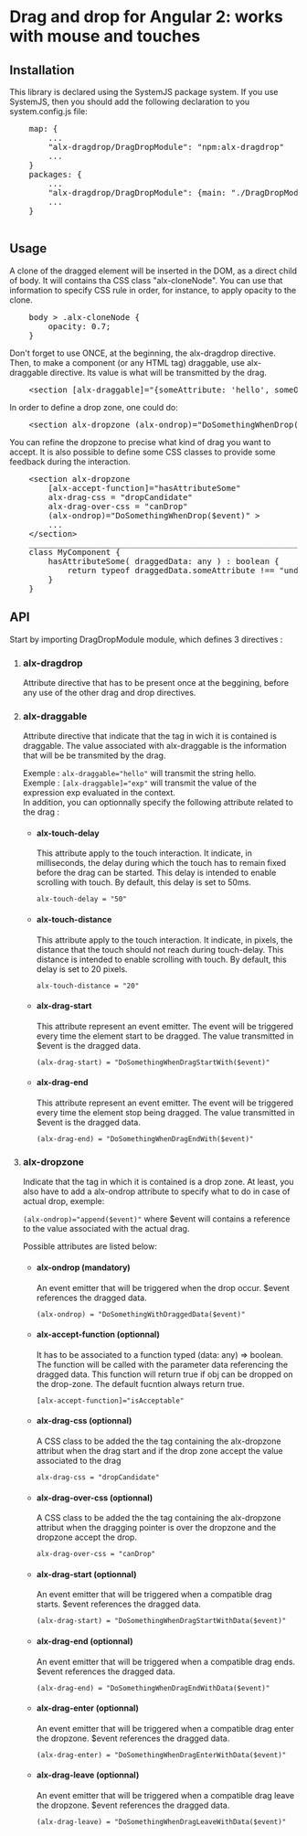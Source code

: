 <h1>Drag and drop for Angular 2: works with mouse and touches</h1>
<h2>Installation</h2>
	<p>This library is declared using the SystemJS package system. If you use SystemJS, then you should add the following declaration to you system.config.js file:</p>
	<pre>
	map: {
		...
		"alx-dragdrop/DragDropModule": "npm:alx-dragdrop"
		...
	}
	packages: {
		...
		"alx-dragdrop/DragDropModule": {main: "./DragDropModule.js", defaultExtension: "js"}
		...
	}
	</pre>

<h2>Usage</h2>
<p>
	A clone of the dragged element will be inserted in the DOM, as a direct child of body. It will contains tha CSS class "alx-cloneNode".
	You can use that information to specify CSS rule in order, for instance, to apply opacity to the clone.
</p>
<pre>
	body > .alx-cloneNode {
		opacity: 0.7;
	}
</pre>
<p>
	Don't forget to use ONCE, at the beginning, the alx-dragdrop directive.
	Then, to make a component (or any HTML tag) draggable, use alx-draggable directive. Its value is what will be transmitted by the drag.
</p>
<pre>
	&lt;section [alx-draggable]=&quot;{someAttribute: 'hello', someOther: 34}&quot;&gt; ... &lt;/section&gt;
</pre>
<p>
	In order to define a drop zone, one could do:
</p>
<pre>
	&lt;section alx-dropzone (alx-ondrop)=&quot;DoSomethingWhenDrop($event)&quot;&gt; ... &lt;/section&gt;
</pre>
<p>
	You can refine the dropzone to precise what kind of drag you want to accept.
	It is also possible to define some CSS classes to provide some feedback during the interaction.
</p>
<pre>
	&lt;section alx-dropzone 
		[alx-accept-function]=&quot;hasAttributeSome&quot; 
		alx-drag-css = &quot;dropCandidate&quot; 
		alx-drag-over-css = &quot;canDrop&quot; 
		(alx-ondrop)=&quot;DoSomethingWhenDrop($event)&quot; &gt; 
		... 
	&lt;/section&gt; 
	_________________________________________________________________ 
	class MyComponent { 
		hasAttributeSome( draggedData: any ) : boolean { 
			return typeof draggedData.someAttribute !== &quot;undefined&quot; 
		}
	}
</pre>

<h2>API</h2>
<p>
	Start by importing DragDropModule module, which defines 3 directives :
</p>
<ol>
	<li><h3>alx-dragdrop</h3>
		<p>Attribute directive that has to be present once at the beggining, before any use of the other drag and drop directives.</p>
	</li>
	<li><h3>alx-draggable</h3>
		<p>Attribute directive that indicate that the tag in wich it is contained is draggable. The value associated with alx-draggable is the information that will be be transmited by the drag.</p>
		<section>Exemple :
			<code>alx-draggable="hello"</code>
			will transmit the string hello.
		</section>
		<section>Exemple :
			<code>[alx-draggable]="exp"</code>
			will transmit the value of the expression exp evaluated in the context.
		</section>
		<section>
			In addition, you can optionnally specify the following attribute related to the drag :
			<ul>
				<li><h4>alx-touch-delay</h4>
					<p>	This attribute apply to the touch interaction.
						It indicate, in milliseconds, the delay during which the touch has to remain fixed before the drag can be started.
						This delay is intended to enable scrolling with touch. 
						By default, this delay is set to 50ms.
					</p>
					<code>alx-touch-delay = "50"</code>
				</li>
				<li><h4>alx-touch-distance</h4>
					<p>	This attribute apply to the touch interaction.
						It indicate, in pixels, the distance that the touch should not reach during touch-delay.
						This distance is intended to enable scrolling with touch. 
						By default, this delay is set to 20 pixels.
					</p>
					<code>alx-touch-distance = "20"</code>
				</li>
				<li><h4>alx-drag-start</h4>
					<p>	This attribute represent an event emitter.
					 	The event will be triggered every time the element start to be dragged.
					 	The value transmitted in $event is the dragged data.
					</p>
					<code>(alx-drag-start) = "DoSomethingWhenDragStartWith($event)"</code>
				</li>
				<li><h4>alx-drag-end</h4>
					<p>	This attribute represent an event emitter.
					 	The event will be triggered every time the element stop being dragged.
					 	The value transmitted in $event is the dragged data.
					</p>
					<code>(alx-drag-end) = "DoSomethingWhenDragEndWith($event)"</code>
				</li>
			</ul>
		</section>
	</li>
	<li><h3>alx-dropzone</h3>
		<p>Indicate that the tag in which it is contained is a drop zone. At least, you also have to add a alx-ondrop attribute to specify what to do in case of actual drop, exemple:</p>
		<code>(alx-ondrop)="append($event)"</code>
		where $event will contains a reference to the value associated with the actual drag.
		<p>Possible attributes are listed below:</p>
		<ul>
			<li><h4>alx-ondrop (mandatory)</h4>
				<p>	An event emitter that will be triggered when the drop occur.
					$event references the dragged data.
				</p>
				<code>(alx-ondrop) = "DoSomethingWithDraggedData($event)"</code>
			</li>
			<li><h4>alx-accept-function (optionnal)</h4>
				<p>	It has to be associated to a function typed (data: any) => boolean. 
					The function will be called with the parameter data referencing the dragged data.
					This function will return true if obj can be dropped on the drop-zone. 
					The default fucntion always return true.
				</p>
				<code>[alx-accept-function]="isAcceptable"</code>
			</li>
			<li><h4>alx-drag-css (optionnal)</h4>
				<p>A CSS class to be added the the tag containing the alx-dropzone attribut when the drag start and if the drop zone accept the value associated to the drag
				</p>
				<code>alx-drag-css = "dropCandidate"</code>
			</li>
			<li><h4>alx-drag-over-css (optionnal)</h4>
				<p>A CSS class to be added the the tag containing the alx-dropzone attribut when the dragging pointer is over the dropzone and the dropzone accept the drop.
				</p>
				<code>alx-drag-over-css = "canDrop"</code>
			</li>
			<li><h4>alx-drag-start (optionnal)</h4>
				<p>	An event emitter that will be triggered when a compatible drag starts.
					$event references the dragged data.
				</p>
				<code>(alx-drag-start) = "DoSomethingWhenDragStartWithData($event)"</code>
			</li>
			<li><h4>alx-drag-end (optionnal)</h4>
				<p>	An event emitter that will be triggered when a compatible drag ends.
					$event references the dragged data.
				</p>
				<code>(alx-drag-end) = "DoSomethingWhenDragEndWithData($event)"</code>
			</li>
			<li><h4>alx-drag-enter (optionnal)</h4>
				<p>	An event emitter that will be triggered when a compatible drag enter the dropzone.
					$event references the dragged data.
				</p>
				<code>(alx-drag-enter) = "DoSomethingWhenDragEnterWithData($event)"</code>
			</li>
			<li><h4>alx-drag-leave (optionnal)</h4>
				<p>	An event emitter that will be triggered when a compatible drag leave the dropzone.
					$event references the dragged data.
				</p>
				<code>(alx-drag-leave) = "DoSomethingWhenDragLeaveWithData($event)"</code>
			</li>
		</ul>
	</li>
</ol>
</p>
